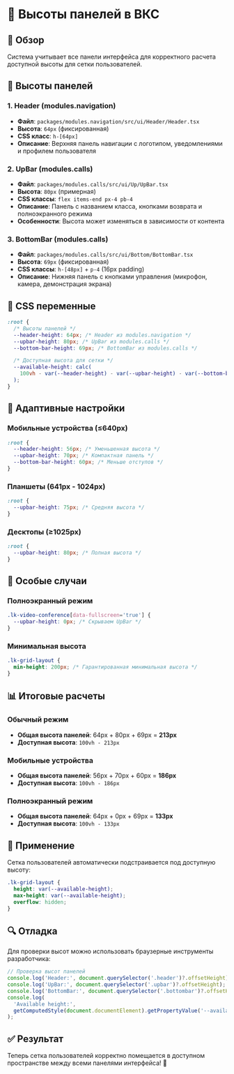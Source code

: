 # 📏 Высоты панелей в ВКС

## 🎯 Обзор

Система учитывает все панели интерфейса для корректного расчета доступной высоты для сетки пользователей.

## 📐 Высоты панелей

### **1. Header (modules.navigation)**

- **Файл**: `packages/modules.navigation/src/ui/Header/Header.tsx`
- **Высота**: `64px` (фиксированная)
- **CSS класс**: `h-[64px]`
- **Описание**: Верхняя панель навигации с логотипом, уведомлениями и профилем пользователя

### **2. UpBar (modules.calls)**

- **Файл**: `packages/modules.calls/src/ui/Up/UpBar.tsx`
- **Высота**: `80px` (примерная)
- **CSS классы**: `flex items-end px-4 pb-4`
- **Описание**: Панель с названием класса, кнопками возврата и полноэкранного режима
- **Особенности**: Высота может изменяться в зависимости от контента

### **3. BottomBar (modules.calls)**

- **Файл**: `packages/modules.calls/src/ui/Bottom/BottomBar.tsx`
- **Высота**: `69px` (фиксированная)
- **CSS классы**: `h-[48px]` + `p-4` (16px padding)
- **Описание**: Нижняя панель с кнопками управления (микрофон, камера, демонстрация экрана)

## 🎨 CSS переменные

```css
:root {
  /* Высоты панелей */
  --header-height: 64px; /* Header из modules.navigation */
  --upbar-height: 80px; /* UpBar из modules.calls */
  --bottom-bar-height: 69px; /* BottomBar из modules.calls */

  /* Доступная высота для сетки */
  --available-height: calc(
    100vh - var(--header-height) - var(--upbar-height) - var(--bottom-bar-height)
  );
}
```

## 📱 Адаптивные настройки

### **Мобильные устройства (≤640px)**

```css
:root {
  --header-height: 56px; /* Уменьшенная высота */
  --upbar-height: 70px; /* Компактная панель */
  --bottom-bar-height: 60px; /* Меньше отступов */
}
```

### **Планшеты (641px - 1024px)**

```css
:root {
  --upbar-height: 75px; /* Средняя высота */
}
```

### **Десктопы (≥1025px)**

```css
:root {
  --upbar-height: 80px; /* Полная высота */
}
```

## 🔧 Особые случаи

### **Полноэкранный режим**

```css
.lk-video-conference[data-fullscreen='true'] {
  --upbar-height: 0px; /* Скрываем UpBar */
}
```

### **Минимальная высота**

```css
.lk-grid-layout {
  min-height: 200px; /* Гарантированная минимальная высота */
}
```

## 📊 Итоговые расчеты

### **Обычный режим**

- **Общая высота панелей**: 64px + 80px + 69px = **213px**
- **Доступная высота**: `100vh - 213px`

### **Мобильные устройства**

- **Общая высота панелей**: 56px + 70px + 60px = **186px**
- **Доступная высота**: `100vh - 186px`

### **Полноэкранный режим**

- **Общая высота панелей**: 64px + 0px + 69px = **133px**
- **Доступная высота**: `100vh - 133px`

## 🎯 Применение

Сетка пользователей автоматически подстраивается под доступную высоту:

```css
.lk-grid-layout {
  height: var(--available-height);
  max-height: var(--available-height);
  overflow: hidden;
}
```

## 🔍 Отладка

Для проверки высот можно использовать браузерные инструменты разработчика:

```javascript
// Проверка высот панелей
console.log('Header:', document.querySelector('.header')?.offsetHeight);
console.log('UpBar:', document.querySelector('.upbar')?.offsetHeight);
console.log('BottomBar:', document.querySelector('.bottombar')?.offsetHeight);
console.log(
  'Available height:',
  getComputedStyle(document.documentElement).getPropertyValue('--available-height'),
);
```

## ✅ Результат

Теперь сетка пользователей корректно помещается в доступном пространстве между всеми панелями интерфейса! 🚀
